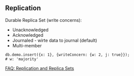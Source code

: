Replication
-

Durable Replica Set (write concerns):

* Unacknowledged
* Acknowledged
* Journaled - wirte data to journal (default)
* Multi-member

````
db.demo.insert({x: 1}, {writeConcern: {w: 2, j: true}});
# w: 'majority'
````

[FAQ: Replication and Replica Sets](http://docs.mongodb.org/manual/faq/replica-sets/)
